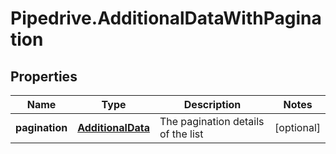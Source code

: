 # Pipedrive.AdditionalDataWithPagination

## Properties

Name | Type | Description | Notes
------------ | ------------- | ------------- | -------------
**pagination** | [**AdditionalData**](AdditionalData.md) | The pagination details of the list | [optional] 


